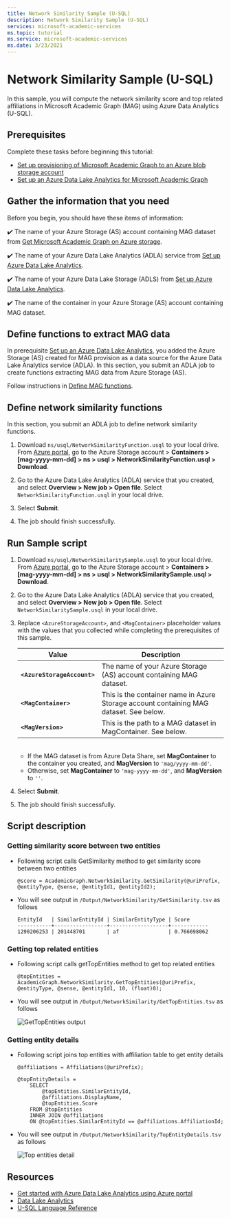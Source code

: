 ```yaml
---
title: Network Similarity Sample (U-SQL)
description: Network Similarity Sample (U-SQL)
services: microsoft-academic-services
ms.topic: tutorial
ms.service: microsoft-academic-services
ms.date: 3/23/2021
---
```

# Network Similarity Sample (U-SQL)

In this sample, you will compute the network similarity score and top related affiliations in Microsoft Academic Graph (MAG) using Azure Data Analytics (U-SQL).

## Prerequisites

Complete these tasks before beginning this tutorial:

* [Set up provisioning of Microsoft Academic Graph to an Azure blob storage account](get-started-setup-provisioning.md)
* [Set up an Azure Data Lake Analytics for Microsoft Academic Graph](get-started-setup-azure-data-lake-analytics.md)

## Gather the information that you need

   Before you begin, you should have these items of information:

   :heavy_check_mark:  The name of your Azure Storage (AS) account containing MAG dataset from [Get Microsoft Academic Graph on Azure storage](get-started-setup-provisioning.md#note-azure-storage-account-name).

   :heavy_check_mark:  The name of your Azure Data Lake Analytics (ADLA) service from [Set up Azure Data Lake Analytics](get-started-setup-azure-data-lake-analytics.md#create-azure-data-lake-analytics-account).

   :heavy_check_mark:  The name of your Azure Data Lake Storage (ADLS) from [Set up Azure Data Lake Analytics](get-started-setup-azure-data-lake-analytics.md#create-azure-data-lake-analytics-account).

   :heavy_check_mark:  The name of the container in your Azure Storage (AS) account containing MAG dataset.

## Define functions to extract MAG data

In prerequisite [Set up an Azure Data Lake Analytics](get-started-setup-azure-data-lake-analytics.md), you added the Azure Storage (AS) created for MAG provision as a data source for the Azure Data Lake Analytics service (ADLA). In this section, you submit an ADLA job to create functions extracting MAG data from Azure Storage (AS).

Follow instructions in [Define MAG functions](define-mag-function.md).

## Define network similarity functions

In this section, you submit an ADLA job to define network similarity functions.

1. Download `ns/usql/NetworkSimilarityFunction.usql` to your local drive.<br>From [Azure portal](https://portal.azure.com), go to the Azure Storage account > **Containers > [mag-yyyy-mm-dd] > ns > usql > NetworkSimilarityFunction.usql > Download**.

1. Go to the Azure Data Lake Analytics (ADLA) service that you created, and select **Overview > New job > Open file**. Select `NetworkSimilarityFunction.usql` in your local drive.

1. Select **Submit**.

1. The job should finish successfully.

## Run Sample script

1. Download `ns/usql/NetworkSimilaritySample.usql` to your local drive.<br>From [Azure portal](https://portal.azure.com), go to the Azure Storage account > **Containers > [mag-yyyy-mm-dd] > ns > usql > NetworkSimilaritySample.usql > Download**.

1. Go to the Azure Data Lake Analytics (ADLA) service that you created, and select **Overview > New job > Open file**. Select `NetworkSimilaritySample.usql` in your local drive.

1. Replace `<AzureStorageAccount>`, and `<MagContainer>` placeholder values with the values that you collected while completing the prerequisites of this sample.

   | Value | Description |
   |-|-|
   | **`<AzureStorageAccount>`** | The name of your Azure Storage (AS) account containing MAG dataset. |
   | **`<MagContainer>`** | This is the container name in Azure Storage account containing MAG dataset. See below. |
   | **`<MagVersion>`** | This is the path to a MAG dataset in MagContainer.  See below. |

   <br>

   * If the MAG dataset is from Azure Data Share, set **MagContainer** to the container you created, and **MagVersion** to `'mag/yyyy-mm-dd'`.
   * Otherwise, set **MagContainer** to `'mag-yyyy-mm-dd'`, and **MagVersion** to `''`.

1. Select **Submit**.

1. The job should finish successfully.

## Script description

### Getting similarity score between two entities

- Following script calls GetSimilarity method to get similarity score between two entities

   ```U-SQL
   @score = AcademicGraph.NetworkSimilarity.GetSimilarity(@uriPrefix, @entityType, @sense, @entityId1, @entityId2);
   ```

- You will see output in `/Output/NetworkSimilarity/GetSimilarity.tsv` as follows

   ```
   EntityId   | SimilarEntityId | SimilarEntityType | Score
   -----------+-----------------+-------------------+------------
   1290206253 | 201448701       | af                | 0.766698062
   ```


### Getting top related entities

- Following script calls getTopEntities method to get top related entities

   ```U-SQL
   @topEntities = AcademicGraph.NetworkSimilarity.GetTopEntities(@uriPrefix, @entityType, @sense, @entityId1, 10, (float)0);
   ```

- You will see output in `/Output/NetworkSimilarity/GetTopEntities.tsv` as follows

    ![GetTopEntities output](media/network-similarity/usql-get-top-entities.png "GetTopEntities output")

### Getting entity details

- Following script joins top entities with affiliation table to get entity details

   ```U-SQL
   @affiliations = Affiliations(@uriPrefix);

   @topEntityDetails =
       SELECT
           @topEntities.SimilarEntityId,
           @affiliations.DisplayName,
           @topEntities.Score
       FROM @topEntities
       INNER JOIN @affiliations
       ON @topEntities.SimilarEntityId == @affiliations.AffiliationId;
   ```

- You will see output in `/Output/NetworkSimilarity/TopEntityDetails.tsv` as follows

    ![Top entities detail](media/network-similarity/usql-top-entities-detail.png "Top entities detail")

## Resources

* [Get started with Azure Data Lake Analytics using Azure portal](https://docs.microsoft.com/azure/data-lake-analytics/data-lake-analytics-get-started-portal)
* [Data Lake Analytics](https://azure.microsoft.com/services/data-lake-analytics/)
* [U-SQL Language Reference](https://docs.microsoft.com/u-sql/)
